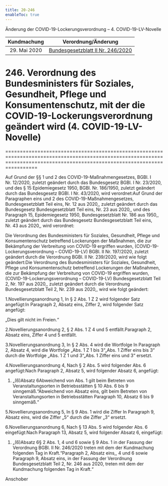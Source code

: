 ```yaml
---
title: 20-246
enableToc: true
---
```


Änderung der COVID-19-Lockerungsverordnung – 4. COVID-19-LV-Novelle

| Kundmachung   | Verordnung/Änderung |
|:-------------:|:----------------:|
| 29. Mai 2020 | [Bundesgesetzblatt II Nr. 246/2020](https://www.ris.bka.gv.at/eli/bgbl/II/2020/246) |

# 246\. Verordnung des Bundesministers für Soziales, Gesundheit, Pflege und Konsumentenschutz, mit der die COVID-19-Lockerungsverordnung geändert wird (4. COVID-19-LV-Novelle)
=============================================================================================================================================================================

Auf Grund der §§ 1 und 2 des COVID-19-Maßnahmengesetzes, BGBl. I Nr. 12/2020, zuletzt geändert durch das Bundesgesetz BGBl. I Nr. 23/2020, und des § 15 Epidemiegesetz 1950, BGBl. Nr. 186/1950, zuletzt geändert durch das Bundesgesetz BGBl. I Nr. 43/2020, wird verordnet:Auf Grund der Paragraphen eins und 2 des COVID-19-Maßnahmengesetzes, Bundesgesetzblatt Teil eins, Nr. 12 aus 2020,, zuletzt geändert durch das Bundesgesetz Bundesgesetzblatt Teil eins, Nr. 23 aus 2020,, und des Paragraph 15, Epidemiegesetz 1950, Bundesgesetzblatt Nr. 186 aus 1950,, zuletzt geändert durch das Bundesgesetz Bundesgesetzblatt Teil eins, Nr. 43 aus 2020,, wird verordnet:

Die Verordnung des Bundesministers für Soziales, Gesundheit, Pflege und Konsumentenschutz betreffend Lockerungen der Maßnahmen, die zur Bekämpfung der Verbreitung von COVID-19 ergriffen wurden, (COVID-19-Lockerungsverordnung – COVID-19-LV) BGBl. II Nr. 197/2020, zuletzt geändert durch die Verordnung BGBl. II Nr. 239/2020, wird wie folgt geändert:Die Verordnung des Bundesministers für Soziales, Gesundheit, Pflege und Konsumentenschutz betreffend Lockerungen der Maßnahmen, die zur Bekämpfung der Verbreitung von COVID-19 ergriffen wurden, (COVID-19-Lockerungsverordnung – COVID-19-LV) Bundesgesetzblatt Teil 2, Nr. 197 aus 2020,, zuletzt geändert durch die Verordnung Bundesgesetzblatt Teil 2, Nr. 239 aus 2020,, wird wie folgt geändert:

1.Novellierungsanordnung 1, In § 2 Abs. 1 Z 2 wird folgender Satz angefügt:In Paragraph 2, Absatz eins, Ziffer 2, wird folgender Satz angefügt:

„Dies gilt nicht im Freien.“

2.Novellierungsanordnung 2, § 2 Abs. 1 Z 4 und 5 entfällt.Paragraph 2, Absatz eins, Ziffer 4 und 5 entfällt.

3.Novellierungsanordnung 3, In § 2 Abs. 4 wird die Wortfolge In Paragraph 2, Absatz 4, wird die Wortfolge „Abs. 1 Z 1 bis 3“„Abs. 1 Ziffer eins bis 3“ durch die Wortfolge „Abs. 1 Z 1 und 3“„Abs. 1 Ziffer eins und 3“ ersetzt.

4.Novellierungsanordnung 4, Nach § 2 Abs. 5 wird folgender Abs. 6 angefügt:Nach Paragraph 2, Absatz 5, wird folgender Absatz 6, angefügt:

1.  „(6)Absatz 6Abweichend von Abs. 1 gilt beim Betreten von Veranstaltungsorten in Betriebsstätten § 10 Abs. 6 bis 9 sinngemäß.“Abweichend von Absatz eins, gilt beim Betreten von Veranstaltungsorten in Betriebsstätten Paragraph 10, Absatz 6 bis 9 sinngemäß.“
    

5.Novellierungsanordnung 5, In § 9 Abs. 1 wird die Ziffer In Paragraph 9, Absatz eins, wird die Ziffer „5“ durch die Ziffer „3“ ersetzt.

6.Novellierungsanordnung 6, Nach § 13 Abs. 5 wird folgender Abs. 6 eingefügt:Nach Paragraph 13, Absatz 5, wird folgender Absatz 6, eingefügt:

1.  „(6)Absatz 6§ 2 Abs. 1, 4 und 6 sowie § 9 Abs. 1 in der Fassung der Verordnung BGBl. II Nr. 246/2020 treten mit dem der Kundmachung folgenden Tag in Kraft.“Paragraph 2, Absatz eins,, 4 und 6 sowie Paragraph 9, Absatz eins, in der Fassung der Verordnung Bundesgesetzblatt Teil 2, Nr. 246 aus 2020, treten mit dem der Kundmachung folgenden Tag in Kraft.“
    

Anschober